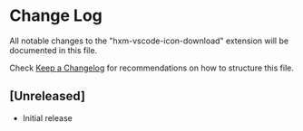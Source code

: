 # Change Log

All notable changes to the "hxm-vscode-icon-download" extension will be documented in this file.

Check [Keep a Changelog](http://keepachangelog.com/) for recommendations on how to structure this file.

## [Unreleased]

- Initial release